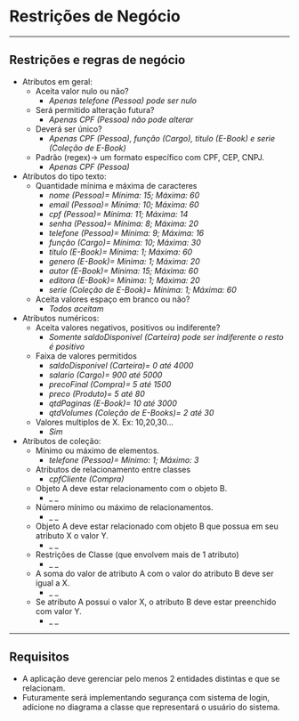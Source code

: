 # Restrições de Negócio

---
## Restrições e regras de negócio

- Atributos em geral:
  - Aceita valor nulo ou não? 
    - _Apenas telefone (Pessoa) pode ser nulo_
  - Será permitido alteração futura?
    - _Apenas CPF (Pessoa) não pode alterar_
  - Deverá ser único?
    - _Apenas CPF (Pessoa), função (Cargo), titulo (E-Book) e serie (Coleção de E-Book)_
  - Padrão (regex)-> um formato específico com CPF, CEP, CNPJ.
    - _Apenas CPF (Pessoa)_ 
- Atributos do tipo texto:
  - Quantidade mínima e máxima de caracteres
    - _nome (Pessoa)= Mínima: 15; Máxima: 60_
    - _email (Pessoa)= Mínima: 10; Máxima: 60_
    - _cpf (Pessoa)= Mínima: 11; Máxima: 14_
    - _senha (Pessoa)= Mínima: 8; Máxima: 20_
    - _telefone (Pessoa)= Mínima: 9; Máxima: 16_
    - _função (Cargo)= Mínima: 10; Máxima: 30_
    - _titulo (E-Book)= Mínima: 1; Máxima: 60_
    - _genero (E-Book)= Mínima: 1; Máxima: 20_
    - _autor (E-Book)= Mínima: 15; Máxima: 60_
    - _editora (E-Book)= Mínima: 1; Máxima: 20_
    - _serie (Coleção de E-Book)= Mínima: 1; Máxima: 60_
  - Aceita valores espaço em branco ou não?
    - _Todos aceitam_ 
- Atributos numéricos:
  - Aceita valores negativos, positivos ou indiferente?
    - _Somente saldoDisponivel (Carteira) pode ser indiferente o resto é positivo_ 
  - Faixa de valores permitidos
    - _saldoDisponivel (Carteira)= 0 até 4000_
    - _salario (Cargo)= 900 até 5000_
    - _precoFinal (Compra)= 5 até 1500_
    - _preco (Produto)= 5 até 80_
    - _qtdPaginas (E-Book)= 10 até 3000_
    - _qtdVolumes (Coleção de E-Books)= 2 até 30_
  - Valores multiplos de X. Ex: 10,20,30...
    - _Sim_
- Atributos de coleção:
  - Mínimo ou máximo de elementos.
    - _telefone (Pessoa)= Mínimo: 1; Máximo: 3_
  - Atributos de relacionamento entre classes
    - _cpfCliente (Compra)_
  - Objeto A deve estar relacionamento com o objeto B.
    - _ _
  - Número mínimo ou máximo de relacionamentos.
    - _ _
  - Objeto A deve estar relacionado com objeto B que possua em seu atributo X o valor Y.
    - _ _
  - Restrições de Classe (que envolvem mais de 1 atributo)
    - _ _
  - A soma do valor de atributo A com o valor do atributo B deve ser igual a X.
    - _ _
  - Se atributo A possui o valor X, o atributo B deve estar preenchido com valor Y.
    - _ _
 
---
## Requisitos

- A aplicação deve gerenciar pelo menos 2 entidades distintas e que se relacionam.
- Futuramente será implementando segurança com sistema de login, adicione no diagrama a classe que representará o usuário do sistema.

